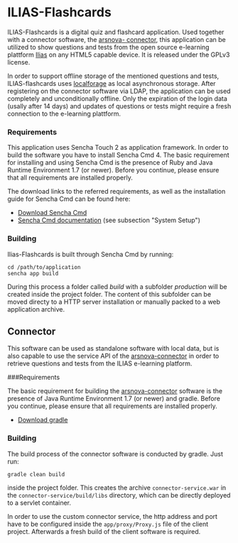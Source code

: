 ILIAS-Flashcards
==========

ILIAS-Flashcards is a digital quiz and flashcard application. Used together with a
connector software, the [arsnova- connector](https://github.com/thm-projects/arsnova-lms-connector),
this application can be utilized to show questions and tests from the open source e-learning plattform [Ilias](http://www.ilias.de/) on any HTML5 capable device. It is released under the GPLv3 license. 

In order to support offline storage of the mentioned questions and tests, ILIAS-flashcards uses [localforage](https://github.com/mozilla/localForage) as local asynchronous storage. After
registering on the connector software via LDAP, the application can be used completely and
unconditionally offline. Only the expiration of the login data (usally after 14 days) and
updates of questions or tests might require a fresh connection to the e-learning plattform.

### Requirements

This application uses Sencha Touch 2 as application framework. In order to build
the software you have to install Sencha Cmd 4. The basic requirement for installing
and using Sencha Cmd is the presence of Ruby and Java Runtime Environment 1.7 (or newer).
Before you continue, please ensure that all requirements are installed properly.

The download links to the referred requirements, as well as the installation
guide for Sencha Cmd can be found here:

- [Download Sencha Cmd](https://www.sencha.com/products/extjs/cmd-download/)
- [Sencha Cmd documentation](http://docs.sencha.com/cmd/5.x/intro_to_cmd.html)
  (see subsection "System Setup")

### Building

Ilias-Flashcards is built through Sencha Cmd by running:

	cd /path/to/application
	sencha app build

During this process a folder called *build* with a subfolder *production* will 
be created inside the project folder. The content of this subfolder can be moved
directy to a HTTP server installation or manually packed to a web application archive.

## Connector

This software can be used as standalone software with local data, but is also
capable to use the service API of the [arsnova-connector](https://github.com/thm-projects/arsnova-lms-connector) in order to retrieve questions and tests from the ILIAS e-learning platform.

###Requirements

The basic requirement for building the [arsnova-connector](https://github.com/thm-projects/arsnova-lms-connector)
software is the presence of Java Runtime Environment 1.7 (or newer) and gradle.
Before you continue, please ensure that all requirements are installed properly.

- [Download gradle](http://gradle.org/gradle-download/)

### Building

The build process of the connector software is conducted by gradle. Just run:

	gradle clean build

inside the project folder. This creates the archive `connector-service.war` 
in the `connector-service/build/libs` directory, which can be directly deployed
to a servlet container.

In order to use the custom connector service, the http address and port have to be
configured inside the `app/proxy/Proxy.js` file of the client project. Afterwards
a fresh build of the client software is required.

